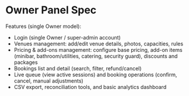 # Owner Panel Spec

Features (single Owner model):
- Login (single Owner / super-admin account)
- Venues management: add/edit venue details, photos, capacities, rules
- Pricing & add-ons management: configure base pricing, add-on items (minibar, bathroom/utilities, catering, security guard), discounts and packages
- Bookings list and detail (search, filter, refund/cancel)
- Live queue (view active sessions) and booking operations (confirm, cancel, manual adjustments)
- CSV export, reconciliation tools, and basic analytics dashboard
